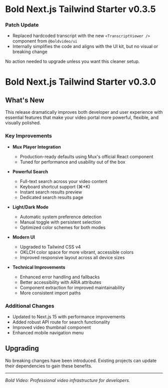 # Bold Next.js Tailwind Starter v0.3.5

### Patch Update

- Replaced hardcoded transcript with the new `<TranscriptViewer />` component from `@boldvideo/ui`
- Internally simplifies the code and aligns with the UI kit, but no visual or breaking change

No action needed to upgrade unless you want this cleaner setup.

# Bold Next.js Tailwind Starter v0.3.0

## What's New

This release dramatically improves both developer and user experience with essential features that make your video portal more powerful, flexible, and visually polished.

### Key Improvements

- **Mux Player Integration**

  - Production-ready defaults using Mux's official React component
  - Tuned for performance and usability out of the box

- **Powerful Search**

  - Full-text search across your video content
  - Keyboard shortcut support (⌘+K)
  - Instant search results preview
  - Dedicated search results page

- **Light/Dark Mode**

  - Automatic system preference detection
  - Manual toggle with persistent selection
  - Optimized color schemes for both modes

- **Modern UI**

  - Upgraded to Tailwind CSS v4
  - OKLCH color space for more vibrant, accessible colors
  - Improved responsive layout across all device sizes

- **Technical Improvements**
  - Enhanced error handling and fallbacks
  - Better accessibility with ARIA attributes
  - Component extraction for improved maintainability
  - More consistent import paths

### Additional Changes

- Updated to Next.js 15 with performance improvements
- Added robust API route for search functionality
- Improved video thumbnail component
- Enhanced mobile navigation menu

## Upgrading

No breaking changes have been introduced. Existing projects can update their dependencies to gain these benefits.

---

_Bold Video: Professional video infrastructure for developers._
